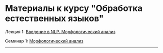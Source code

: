 # Материалы к курсу "Обработка естественных языков"

Лекция 1: [Введение в NLP. Морфологический анализ](https://github.com/BruchesLena/NLP/blob/master/Lecture_1.pdf)

Семинар 1: [Морфологический анализ](https://github.com/BruchesLena/NLP/blob/master/Linguistics/Seminar_1_students.ipynb)

---

